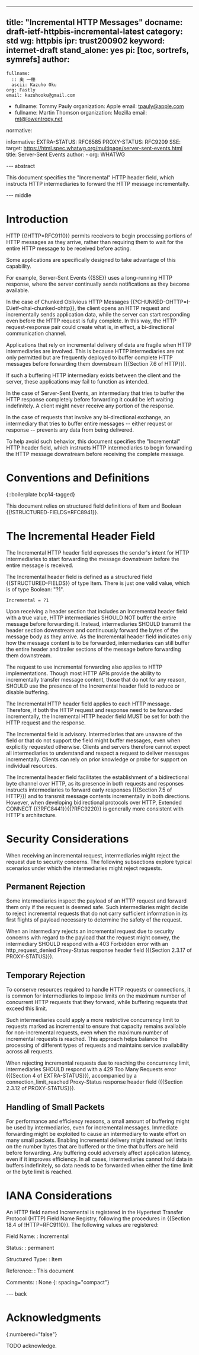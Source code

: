 ---
title: "Incremental HTTP Messages"
docname: draft-ietf-httpbis-incremental-latest
category: std
wg: httpbis
ipr: trust200902
keyword: internet-draft
stand_alone: yes
pi: [toc, sortrefs, symrefs]
author:
 -
    fullname:
      :: 奥 一穂
      ascii: Kazuho Oku
    org: Fastly
    email: kazuhooku@gmail.com
 -
    fullname: Tommy Pauly
    organization: Apple
    email: tpauly@apple.com
 -
    fullname: Martin Thomson
    organization: Mozilla
    email: mt@lowentropy.net

normative:

informative:
  EXTRA-STATUS: RFC6585
  PROXY-STATUS: RFC9209
  SSE:
    target: https://html.spec.whatwg.org/multipage/server-sent-events.html
    title: Server-Sent Events
    author:
     -
        org: WHATWG



--- abstract

This document specifies the "Incremental" HTTP header field, which instructs
HTTP intermediaries to forward the HTTP message incrementally.


--- middle

# Introduction

HTTP {{!HTTP=RFC9110}} permits receivers to begin processing portions of HTTP
messages as they arrive, rather than requiring them to wait for the entire HTTP
message to be received before acting.

Some applications are specifically designed to take advantage of this
capability.

For example, Server-Sent Events {{SSE}} uses a long-running HTTP response, where
the server continually sends notifications as they become available.

In the case of Chunked Oblivious HTTP Messages
{{?CHUNKED-OHTTP=I-D.ietf-ohai-chunked-ohttp}}, the client opens an HTTP request
and incrementally sends application data, while the server can start responding
even before the HTTP request is fully complete. In this way, the HTTP
request-response pair could create what is, in effect, a bi-directional
communication channel.

Applications that rely on incremental delivery of data are fragile when HTTP intermediaries are involved.
This is because HTTP intermediaries are not only permitted but are frequently
deployed to buffer complete HTTP messages before forwarding them downstream
({{Section 7.6 of HTTP}}).

If such a buffering HTTP intermediary exists between the client and the server,
these applications may fail to function as intended.

In the case of Server-Sent Events, an intermediary that tries to buffer the HTTP
response completely before forwarding it could be left waiting indefinitely.
A client might never receive any portion of the response.

In the case of requests that involve any bi-directional exchange,
an intermediary that tries to buffer entire messages --
either request or response -- prevents any data from being delivered.

To help avoid such behavior, this document specifies the "Incremental" HTTP header
field, which instructs HTTP intermediaries to begin forwarding the HTTP message
downstream before receiving the complete message.


# Conventions and Definitions

{::boilerplate bcp14-tagged}

This document relies on structured field definitions
of Item and Boolean {{!STRUCTURED-FIELDS=RFC8941}}.


# The Incremental Header Field

The Incremental HTTP header field expresses the sender's intent for HTTP
intermediaries to start forwarding the message downstream before the entire
message is received.

The Incremental header field is defined as a structured field
{{STRUCTURED-FIELDS}} of type Item.  There is just one valid value, which is of
type Boolean: "?1".

~~~
Incremental = ?1
~~~

Upon receiving a header section that includes an Incremental header field with a
true value, HTTP intermediaries SHOULD NOT buffer the entire message before
forwarding it.  Instead, intermediaries SHOULD transmit the header section
downstream and continuously forward the bytes of the message body as they
arrive. As the Incremental header field indicates only how the message content is
to be forwarded, intermediaries can still buffer the entire header and trailer
sections of the message before forwarding them downstream.

The request to use incremental forwarding also applies to HTTP implementations.
Though most HTTP APIs provide the ability to incrementally transfer message content,
those that do not for any reason, SHOULD use the presence of the Incremental
header field to reduce or disable buffering.

The Incremental HTTP header field applies to each HTTP message. Therefore, if
both the HTTP request and response need to be forwarded incrementally, the
Incremental HTTP header field MUST be set for both the HTTP request and the
response.

The Incremental field is advisory. Intermediaries that are unaware of the field
or that do not support the field might buffer messages, even when explicitly
requested otherwise.  Clients and servers therefore cannot expect all
intermediaries to understand and respect a request to deliver messages
incrementally. Clients can rely on prior knowledge or probe for support on
individual resources.

The Incremental header field facilitates the establishment of a bidirectional
byte channel over HTTP, as its presence in both requests and responses instructs
intermediaries to forward early responses ({{Section 7.5 of HTTP}}) and to
transmit message contents incrementally in both directions.  However, when developing
bidirectional protocols over HTTP, Extended CONNECT {{?RFC8441}}{{?RFC9220}} is
generally more consistent with HTTP's architecture.


# Security Considerations

When receiving an incremental request, intermediaries might reject the request
due to security concerns. The following subsections explore typical scenarios
under which the intermediaries might reject requests.


## Permanent Rejection

Some intermediaries inspect the payload of an HTTP request and forward them only if
the request is deemed safe. Such intermediaries might decide to reject
incremental requests that do not carry sufficient information in its first
flights of payload necessary to determine the safety of the request.

When an intermediary rejects an incremental request due to security concerns
with regard to the payload that the request might convey, the intermediary
SHOULD respond with a 403 Forbidden error with an http_request_denied Proxy-Status
response header field ({{Section 2.3.17 of PROXY-STATUS}}).


## Temporary Rejection

To conserve resources required to handle HTTP requests or connections, it is
common for intermediaries to impose limits on the maximum number of concurrent
HTTP requests that they forward, while buffering requests that exceed this
limit.

Such intermediaries could apply a more restrictive concurrency limit to requests
marked as incremental to ensure that capacity remains available for
non-incremental requests, even when the maximum number of incremental requests
is reached. This approach helps balance the processing of different types of
requests and maintains service availability across all requests.

When rejecting incremental requests due to reaching the concurrency limit,
intermediaries SHOULD respond with a 429 Too Many Requests error
({{Section 4 of EXTRA-STATUS}}),
accompanied by a connection_limit_reached Proxy-Status response header field
({{Section 2.3.12 of PROXY-STATUS}}).


## Handling of Small Packets

For performance and efficiency reasons, a small amount of buffering might be
used by intermediaries, even for incremental messages. Immediate forwarding
might be exploited to cause an intermediary to waste effort on many small
packets.  Enabling incremental delivery might instead set limits on the number
bytes that are buffered or the time that buffers are held before forwarding.
Any buffering could adversely affect application latency, even if it improves
efficiency.  In all cases, intermediaries cannot hold data in buffers
indefinitely, so data needs to be forwarded when either the time limit or the
byte limit is reached.


# IANA Considerations

An HTTP field named Incremental is registered
in the Hypertext Transfer Protocol (HTTP) Field Name Registry,
following the procedures in {{Section 18.4 of !HTTP=RFC9110}}.
The following values are registered:

Field Name:
: Incremental

Status:
: permanent

Structured Type:
: Item

Reference:
: This document

Comments:
: None
{: spacing="compact"}


--- back

# Acknowledgments
{:numbered="false"}

TODO acknowledge.
